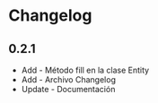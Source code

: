 Changelog
=========

0.2.1
-----

* Add - Método fill en la clase Entity
* Add - Archivo Changelog
* Update - Documentación

